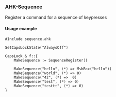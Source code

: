 ### AHK-Sequence
Register a command for a sequence of keypresses

#### Usage example
```
#Include sequence.ahk

SetCapsLockState("AlwaysOff")

CapsLock & f::{
	MakeSequence := SequenceRegister()

	MakeSequence("hello", (*) => MsbBox("hello"))
	MakeSequence("world", (*) => 0)
	MakeSequence("42", (*) =>  0)
	MakeSequence("test", (*) => 0)
	MakeSequence("testtt", (*) => 0)
}
```
